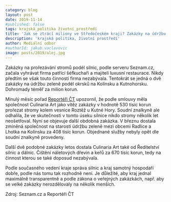 ```yaml
---
category: blog
layout: post
date: 2019-11-14
#published: false
tags: krajská_politika životní_prostředí
title: 'Jak se ztrácí miliony ve Středočeském kraji? Zakázky na údržbu silnic vyhrává šéfkuchař!'
description: 'krajská politika, životní prostředí'
author: Mediální odbor
#authorId: jakub.vaclavovic
image: posts/2019/alej.jpg
---
```


Zakázky na prořezávání stromů podél silnic, podle serveru Seznam.cz, začala vyhrávat firma patřící šéfkuchaři a majiteli luxusní restaurace. Nikdy předtím se však touto činností firma nezabývala.
Tentokrát se jedná o dvě zakázky na údržbu zeleně podél okrsků na Kolínsku a Kutnohorsku. Dohromady téměř za milion korun.

Minulý měsíc pořad [Reportéři ČT](https://www.ceskatelevize.cz/porady/1142743803-reporteri-ct/219452801240031/video/726385?fbclid=IwAR3rgGvO4hR6m2ShXiF44vUjZImR3jBaDkcZ4ytBDPV03%C3%97_mlisQc1vnQfw) upozornil, že podle smlouvy měla společnost Culinaria Art jako vítěz zakázky v hodnotě 530 tisíc korun prořezat stromy kolem vesnice Roztěž u Kutné Hory. Soudní znalkyně ale odhalila, že ve skutečnosti v tomto úseku silnice nikdo stromy několik let neošetřoval.
Nyní se objevuje další obdobná zakázka. V březnu dostala zmíněná společnost na starosti údržbu zeleně mezi obcemi Radlice a Lhotka na Kolínsku za 408 tisíc korun. Objednané služby nebyly opět dle soudní znalkyně provedeny.

Další dvě podobné zakázky letos dostala Culinaria Art také od Ředitelství silnic a dálnic. Čištění náletových dřevin a keřů za 670 tisíc korun, tedy na činnost kterou se také doposud nezabývala.

Podle současného vedení kraje správa silnic a kraj samotný hospodaří dobře, podle nás tomu tak rozhodně není. Je důležité, aby kraj jednal maximálně transparentně a podle zákona o veřejných zakázkách, např. aby se velké zakázky nerozdělovaly na několik menších.

Zdroj: Seznam.cz a Reportéři ČT
